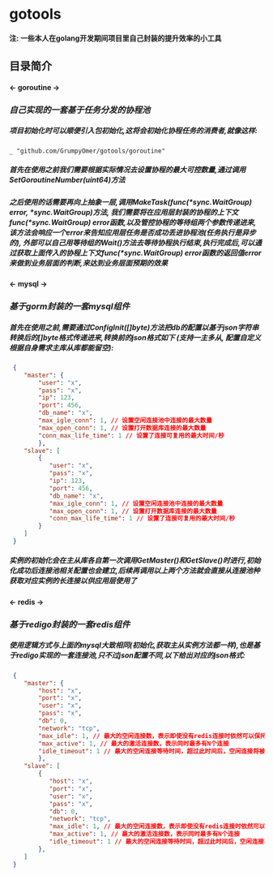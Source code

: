 # gotools
#### 注: 一些本人在golang开发期间项目里自己封装的提升效率的小工具
## 目录简介
#### <- goroutine ->
### *自己实现的一套基于任务分发的协程池*
##### 项目初始化时可以顺便引入包初始化,这将会初始化协程任务的消费者,就像这样: 
    _ "github.com/GrumpyOmer/gotools/goroutine"
##### 首先在使用之前我们需要根据实际情况去设置协程的最大可控数量,通过调用SetGoroutineNumber(uint64)方法
##### 之后使用的话需要再向上抽象一层,调用MakeTask(func(*sync.WaitGroup) error, *sync.WaitGroup)方法, 我们需要将在应用层封装的协程的上下文func(*sync.WaitGroup) error函数,以及管控协程的等待组两个参数传递进来, 该方法会响应一个error来告知应用层任务是否成功丢进协程池(任务执行是异步的), 外部可以自己用等待组的Wait()方法去等待协程执行结束,执行完成后,可以通过获取上面传入的协程上下文func(*sync.WaitGroup) error函数的返回值error来做到业务层面的判断,来达到业务层面预期的效果

#### <- mysql ->
### *基于gorm封装的一套mysql组件*
##### 首先在使用之前,需要通过ConfigInit([]byte)方法把db的配置以基于json字符串转换后的[]byte格式传递进来,转换前的json格式如下 (支持一主多从, 配置自定义根据自身需求主库从库都能留空):
```json
 {
    "master": {
        "user": "x",
        "pass": "x",
        "ip": 123,
        "port": 456,
        "db_name": "x",
        "max_igle_conn": 1, // 设置空闲连接池中连接的最大数量
        "max_open_conn": 1, // 设置打开数据库连接的最大数量
        "conn_max_life_time": 1 // 设置了连接可复用的最大时间/秒
        },
    "slave": [
        {
           "user": "x",
           "pass": "x",
           "ip": 123,
           "port": 456,
           "db_name": "x",
           "max_igle_conn": 1, // 设置空闲连接池中连接的最大数量
           "max_open_conn": 1, // 设置打开数据库连接的最大数量
           "conn_max_life_time": 1 // 设置了连接可复用的最大时间/秒
        }
    ]
 }
```
##### 实例的初始化会在主从库各自第一次调用GetMaster()和GetSlave()时进行,初始化成功后连接池相关配置也会建立,后续再调用以上两个方法就会直接从连接池种获取对应实例的长连接以供应用层使用了

#### <- redis ->
### *基于redigo封装的一套redis组件*
##### 使用逻辑方式与上面的mysql大致相同(初始化,获取主从实例方法都一样),也是基于redigo实现的一套连接池,只不过json配置不同,以下给出对应的json格式:
```json
 {
    "master": {
        "host": "x",
        "port": "x",
        "user": "x",
        "pass": "x",
        "db": 0,
        "network": "tcp",
        "max_idle": 1, // 最大的空闲连接数，表示即使没有redis连接时依然可以保持N个空闲的连接，而不被清除，随时处于待命状态。
        "max_active": 1, // 最大的激活连接数，表示同时最多有N个连接
        "idle_timeout": 1 // 最大的空闲连接等待时间，超过此时间后，空闲连接将被关闭 / 秒
        },
    "slave": [
        {
           "host": "x",
           "port": "x",
           "user": "x",
           "pass": "x",
           "db": 0,
           "network": "tcp",
           "max_idle": 1, // 最大的空闲连接数，表示即使没有redis连接时依然可以保持N个空闲的连接，而不被清除，随时处于待命状态。
           "max_active": 1, // 最大的激活连接数，表示同时最多有N个连接
           "idle_timeout": 1 // 最大的空闲连接等待时间，超过此时间后，空闲连接将被关闭 / 秒
        },
    ]
 }
```